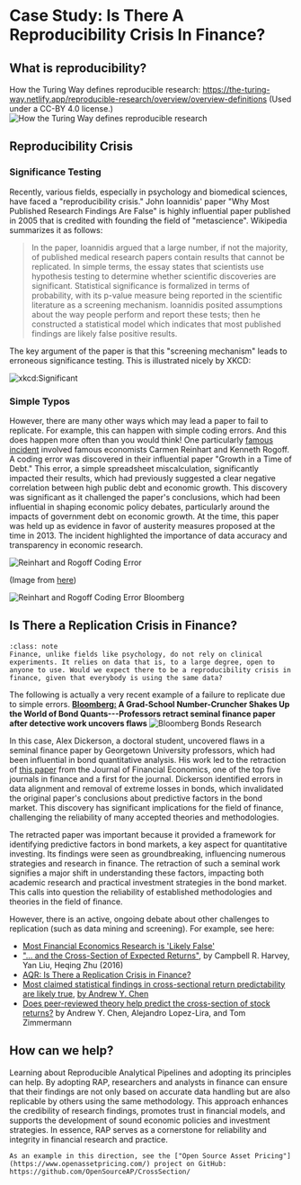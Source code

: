 # Case Study: Is There A Reproducibility Crisis In Finance?

## What is reproducibility?

How the Turing Way defines reproducible research: https://the-turing-way.netlify.app/reproducible-research/overview/overview-definitions (Used under a CC-BY 4.0 license.)
![How the Turing Way defines reproducible research](./assets/reproducible-matrix.jpg)


## Reproducibility Crisis

### Significance Testing

Recently, various fields, especially in psychology and biomedical sciences, have faced a "reproducibility crisis." 
John Ioannidis' paper "Why Most Published Research Findings Are False" is highly influential paper published in 2005 that is credited with founding the field of "metascience". Wikipedia summarizes it as follows:

> In the paper, Ioannidis argued that a large number, if not the majority, of published medical research papers contain results that cannot be replicated. In simple terms, the essay states that scientists use hypothesis testing to determine whether scientific discoveries are significant. Statistical significance is formalized in terms of probability, with its p-value measure being reported in the scientific literature as a screening mechanism. Ioannidis posited assumptions about the way people perform and report these tests; then he constructed a statistical model which indicates that most published findings are likely false positive results.

The key argument of the paper is that this "screening mechanism" leads to erroneous significance testing. This is illustrated nicely by XKCD:

![xkcd:Significant](https://imgs.xkcd.com/comics/significant.png)

### Simple Typos

However, there are many other ways which may lead a paper to fail to replicate. For example, this can happen with simple coding errors. And this does happen more often than you would think!
One particularly [famous incident](https://www.bloomberg.com/news/articles/2013-04-18/faq-reinhart-rogoff-and-the-excel-error-that-changed-history) involved famous economists Carmen Reinhart and Kenneth Rogoff. A coding error was discovered in their influential paper "Growth in a Time of Debt." This error, a simple spreadsheet miscalculation, significantly impacted their results, which had previously suggested a clear negative correlation between high public debt and economic growth. This discovery was significant as it challenged the paper's conclusions, which had been influential in shaping economic policy debates, particularly around the impacts of government debt on economic growth.
At the time, this paper was held up as evidence in favor of austerity measures proposed at the time in 2013.  The incident highlighted the importance of data accuracy and transparency in economic research.

![Reinhart and Rogoff Coding Error](./assets/reinhart_rogoff_coding_error_0.png)

(Image from [here](https://statmodeling.stat.columbia.edu/2013/04/16/memo-to-reinhart-and-rogoff-i-think-its-best-to-admit-your-errors-and-go-on-from-there/))

![Reinhart and Rogoff Coding Error Bloomberg](./assets/reinhard_rogoff.png)


## Is There a Replication Crisis in Finance?
```{admonition} Discussion
:class: note 
Finance, unlike fields like psychology, do not rely on clinical experiments. It relies on data that is, to a large degree, open to anyone to use. Would we expect there to be a reproducibility crisis in finance, given that everybody is using the same data? 
```

The following is actually a very recent example of a failure to replicate due to simple errors.
**[Bloomberg:](https://www.bloomberg.com/news/articles/2023-12-01/a-grad-school-number-cruncher-shakes-up-the-world-of-bond-quants ) A Grad-School Number-Cruncher Shakes Up the World of Bond Quants---Professors retract seminal finance paper after detective work uncovers flaws**
![Bloomberg Bonds Research](assets/grad_school_bonds_reproduce_bloomberg.png)

In this case, Alex Dickerson, a doctoral student, uncovered flaws in a seminal finance paper by Georgetown University professors, which had been influential in bond quantitative analysis. His work led to the retraction of [this paper](https://www.sciencedirect.com/science/article/pii/S0304405X18302095) from the Journal of Financial Economics, one of the top five journals in finance and a first for the journal. Dickerson identified errors in data alignment and removal of extreme losses in bonds, which invalidated the original paper's conclusions about predictive factors in the bond market. This discovery has significant implications for the field of finance, challenging the reliability of many accepted theories and methodologies.

The retracted paper was important because it provided a framework for identifying predictive factors in bond markets, a key aspect for quantitative investing. Its findings were seen as groundbreaking, influencing numerous strategies and research in finance. The retraction of such a seminal work signifies a major shift in understanding these factors, impacting both academic research and practical investment strategies in the bond market. This calls into question the reliability of established methodologies and theories in the field of finance.

However, there is an active, ongoing debate about other challenges to replication (such as data mining and screening). For example, see here:

- [Most Financial Economics Research is 'Likely False'](https://www.barrons.com/articles/most-financial-economics-research-is-likely-false-1403036662) 
- ["... and the Cross-Section of Expected Returns"](https://academic.oup.com/rfs/article/29/1/5/1843824), by Campbell R. Harvey, Yan Liu, Heqing Zhu (2016) 
- [AQR: Is There a Replication Crisis in Finance?](https://www.aqr.com/Insights/Research/Working-Paper/Is-There-a-Replication-Crisis-in-Finance)
- [Most claimed statistical findings in cross-sectional return predictability are likely true](https://arxiv.org/ftp/arxiv/papers/2206/2206.15365.pdf), [by Andrew Y. Chen](https://sites.google.com/site/chenandrewy/)
- [Does peer-reviewed theory help predict the cross-section of stock returns?](https://arxiv.org/pdf/2212.10317.pdf) by Andrew Y. Chen, Alejandro Lopez-Lira, and Tom Zimmermann

## How can we help?


Learning about Reproducible Analytical Pipelines and adopting its principles can help. By adopting RAP, researchers and analysts in finance can ensure that their findings are not only based on accurate data handling but are also replicable by others using the same methodology. This approach enhances the credibility of research findings, promotes trust in financial models, and supports the development of sound economic policies and investment strategies. In essence, RAP serves as a cornerstone for reliability and integrity in financial research and practice.


```{seealso} 
As an example in this direction, see the ["Open Source Asset Pricing"](https://www.openassetpricing.com/) project on GitHub: https://github.com/OpenSourceAP/CrossSection/
```
